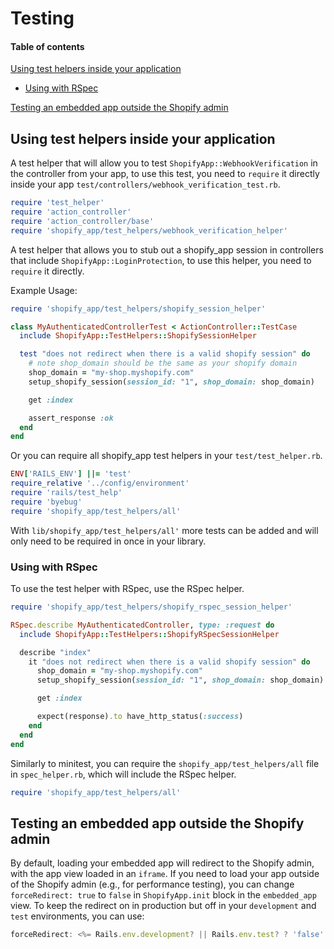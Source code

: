 # Testing

#### Table of contents

[Using test helpers inside your application](#using-test-helpers-inside-your-application)
- [Using with RSpec](#using-with-rspec)

[Testing an embedded app outside the Shopify admin](#testing-an-embedded-app-outside-the-shopify-admin)

## Using test helpers inside your application

A test helper that will allow you to test `ShopifyApp::WebhookVerification` in the controller from your app, to use this test, you need to `require` it directly inside your app `test/controllers/webhook_verification_test.rb`.

```ruby
require 'test_helper'
require 'action_controller'
require 'action_controller/base'
require 'shopify_app/test_helpers/webhook_verification_helper'
```

A test helper that allows you to stub out a shopify_app session in controllers that include `ShopifyApp::LoginProtection`, to use this helper, you need to `require` it directly.

Example Usage:

```ruby
require 'shopify_app/test_helpers/shopify_session_helper'

class MyAuthenticatedControllerTest < ActionController::TestCase
  include ShopifyApp::TestHelpers::ShopifySessionHelper

  test "does not redirect when there is a valid shopify session" do
    # note shop_domain should be the same as your shopify domain
    shop_domain = "my-shop.myshopify.com"
    setup_shopify_session(session_id: "1", shop_domain: shop_domain)

    get :index

    assert_response :ok
  end
end
```

Or you can require all shopify_app test helpers in your `test/test_helper.rb`.

```ruby
ENV['RAILS_ENV'] ||= 'test'
require_relative '../config/environment'
require 'rails/test_help'
require 'byebug'
require 'shopify_app/test_helpers/all'
```

With `lib/shopify_app/test_helpers/all'` more tests can be added and will only need to be required in once in your library.

### Using with RSpec

To use the test helper with RSpec, use the RSpec helper.

```ruby
require 'shopify_app/test_helpers/shopify_rspec_session_helper'

RSpec.describe MyAuthenticatedController, type: :request do
  include ShopifyApp::TestHelpers::ShopifyRSpecSessionHelper

  describe "index"
    it "does not redirect when there is a valid shopify session" do
      shop_domain = "my-shop.myshopify.com"
      setup_shopify_session(session_id: "1", shop_domain: shop_domain)

      get :index

      expect(response).to have_http_status(:success)
    end
  end
end
```

Similarly to minitest, you can require the `shopify_app/test_helpers/all` file in `spec_helper.rb`,
which will include the RSpec helper.

```ruby
require 'shopify_app/test_helpers/all'
```

## Testing an embedded app outside the Shopify admin

By default, loading your embedded app will redirect to the Shopify admin, with the app view loaded in an `iframe`. If you need to load your app outside of the Shopify admin (e.g., for performance testing), you can change `forceRedirect: true` to `false` in `ShopifyApp.init` block in the `embedded_app` view. To keep the redirect on in production but off in your `development` and `test` environments, you can use:

```javascript
forceRedirect: <%= Rails.env.development? || Rails.env.test? ? 'false' : 'true' %>
```
